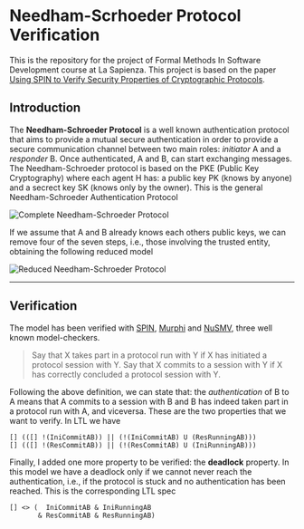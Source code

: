 # Needham-Scrhoeder Protocol Verification

This is the repository for the project of Formal Methods In Software Development course at La Sapienza. This project is based on the paper [Using SPIN to Verify Security Properties of Cryptographic Protocols](http://spinroot.com/spin/Workshops/ws02/maggi.pdf). 

## Introduction

The **Needham-Schroeder Protocol** is a well known authentication protocol that aims to provide a mutual secure authentication in order to provide a secure communication channel between two main roles: *initiator* A and a *responder* B. Once authenticated, A and B, can start exchanging messages. The Needham-Schroeder protocol is based on the PKE (Public Key Cryptography) where each agent H has: a public key PK (knows by anyone) and a secrect key SK (knows only by the owner). This is the general Needham-Schroeder Authentication Protocol

<img src="https://i.imgur.com/bCocgkt.png" alt="Complete Needham-Schroeder Protocol" align="center">

If we assume that A and B already knows each others public keys, we can remove four of the seven steps, i.e., those involving the trusted entity, obtaining the following reduced model

<img src="https://i.imgur.com/JfZo95i.png" alt="Reduced Needham-Schroeder Protocol" align="center">

---

## Verification

The model has been verified with [SPIN](https://spinroot.com/spin/whatispin.html), [Murphi](http://formalverification.cs.utah.edu/Murphi/) and [NuSMV](https://nusmv.fbk.eu/), three well known model-checkers. 

>Say that X takes part in a protocol run with Y if X has initiated a protocol session with Y. Say that X commits to a session with Y if X has correctly concluded a protocol session with Y. 

Following the above definition, we can state that: the *authentication* of B to A means that A commits to a session with B and B has indeed taken part in a protocol run with A, and viceversa. These are the two properties that we want to verify. In LTL we have

```
[] (([] !(IniCommitAB)) || (!(IniCommitAB) U (ResRunningAB)))
[] (([] !(ResCommitAB)) || (!(ResCommitAB) U (IniRunningAB)))
```

Finally, I added one more property to be verified: the **deadlock** property. In this model we have a deadlock only if we cannot never reach the authentication, i.e., if the protocol is stuck and no authentication has been reached. This is the corresponding LTL spec

```
[] <> (  IniCommitAB & IniRunningAB
       & ResCommitAB & ResRunningAB)
```